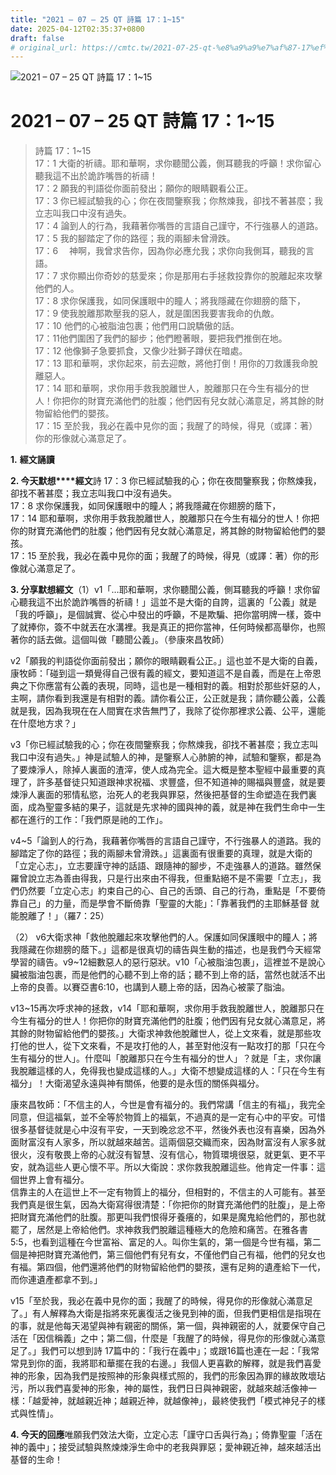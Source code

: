 ```yaml
---
title: "2021 – 07 – 25 QT 詩篇 17：1~15"
date: 2025-04-12T02:35:37+0800
draft: false
# original_url: https://cmtc.tw/2021-07-25-qt-%e8%a9%a9%e7%af%87-17%ef%bc%9a115
---
```


![2021 – 07 – 25 QT 詩篇 17：1\~15](/images/qt.jpg   "2021 – 07 – 25 QT 詩篇 17：1\~15")

# 2021 – 07 – 25 QT 詩篇 17：1\~15

> 詩篇 17：1\~15  
> 17：1 大衛的祈禱。耶和華啊，求你聽聞公義，側耳聽我的呼籲！求你留心聽我這不出於詭詐嘴唇的祈禱！  
> 17：2 願我的判語從你面前發出；願你的眼睛觀看公正。  
> 17：3 你已經試驗我的心；你在夜間鑒察我；你熬煉我，卻找不著甚麼；我立志叫我口中沒有過失。  
> 17：4 論到人的行為，我藉著你嘴唇的言語自己謹守，不行強暴人的道路。  
> 17：5 我的腳踏定了你的路徑；我的兩腳未曾滑跌。  
> 17：6 　神啊，我曾求告你，因為你必應允我；求你向我側耳，聽我的言語。  
> 17：7 求你顯出你奇妙的慈愛來；你是那用右手拯救投靠你的脫離起來攻擊他們的人。  
> 17：8 求你保護我，如同保護眼中的瞳人；將我隱藏在你翅膀的蔭下，  
> 17：9 使我脫離那欺壓我的惡人，就是圍困我要害我命的仇敵。  
> 17：10 他們的心被脂油包裹；他們用口說驕傲的話。  
> 17：11他們圍困了我們的腳步；他們瞪著眼，要把我們推倒在地。  
> 17：12 他像獅子急要抓食，又像少壯獅子蹲伏在暗處。  
> 17：13 耶和華啊，求你起來，前去迎敵，將他打倒！用你的刀救護我命脫離惡人。  
> 17：14 耶和華啊，求你用手救我脫離世人，脫離那只在今生有福分的世人！你把你的財寶充滿他們的肚腹；他們因有兒女就心滿意足，將其餘的財物留給他們的嬰孩。  
> 17：15 至於我，我必在義中見你的面；我醒了的時候，得見（或譯：著）你的形像就心滿意足了。

**1.** **經文誦讀**

**2. 今天默想****經文**詩 17：3 你已經試驗我的心；你在夜間鑒察我；你熬煉我，卻找不著甚麼；我立志叫我口中沒有過失。  
17：8 求你保護我，如同保護眼中的瞳人；將我隱藏在你翅膀的蔭下，  
17：14 耶和華啊，求你用手救我脫離世人，脫離那只在今生有福分的世人！你把你的財寶充滿他們的肚腹；他們因有兒女就心滿意足，將其餘的財物留給他們的嬰孩。  
17：15 至於我，我必在義中見你的面；我醒了的時候，得見（或譯：著）你的形像就心滿意足了。

**3. 分享默想經文**（1）v1「…耶和華啊，求你聽聞公義，側耳聽我的呼籲！求你留心聽我這不出於詭詐嘴唇的祈禱！」這並不是大衛的自誇，這裏的「公義」就是「我的呼籲」，是個誠實、從心中發出的呼籲，不是欺騙、把你當明牌一樣，簽中了就捧你，簽不中就丟在水溝裡。我是真正的把你當神，任何時候都高舉你，也照著你的話去做。這個叫做「聽聞公義」。（參康來昌牧師）

v2「願我的判語從你面前發出；願你的眼睛觀看公正。」這也並不是大衛的自義，康牧師：「碰到這一類覺得自己很有義的經文，要知道這不是自義，而是在上帝恩典之下你應當有公義的表現，同時，這也是一種相對的義。相對於那些奸惡的人，主啊，請你看到我還是有相對的義。請你看公正，公正就是我；請你聽公義，公義就是我，因為我現在在人間實在求告無門了，我除了從你那裡求公義、公平，還能在什麼地方求？」

v3「你已經試驗我的心；你在夜間鑒察我；你熬煉我，卻找不著甚麼；我立志叫我口中沒有過失。」神是試驗人的神，是鑒察人心肺腑的神，試驗和鑒察，都是為了要煉淨人，除掉人裏面的渣滓，使人成為完全。這大概是整本聖經中最重要的真理了，許多基督徒只知道跟神求祝福、求豐盛，但不知道神的賜福與豐盛，就是要煉淨人裏面的邪情私慾，治死人的老我與罪惡，然後把基督的生命塑造在我們裏面，成為聖靈多結的果子，這就是先求神的國與神的義，就是神在我們生命中一生都在進行的工作：「我們原是祂的工作」。

v4\~5「論到人的行為，我藉著你嘴唇的言語自己謹守，不行強暴人的道路。我的腳踏定了你的路徑；我的兩腳未曾滑跌。」這裏面有很重要的真理，就是大衛的「立定心志」，立志要謹守神的話語、跟隨神的腳步，不走強暴人的道路。雖然保羅曾說立志為善由得我，只是行出來由不得我，但重點絕不是不需要「立志」，我們仍然要「立定心志」約束自己的心、自己的舌頭、自己的行為，重點是「不要倚靠自己」的力量，而是學會不斷倚靠「聖靈的大能」：「靠著我們的主耶穌基督 就能脫離了！」（羅7：25）

（2） v6大衛求神「救他脫離起來攻擊他們的人。保護如同保護眼中的瞳人；將我隱藏在你翅膀的蔭下。」這都是很真切的禱告與生動的描述，也是我們今天經常學習的禱告。v9\~12細數惡人的惡行惡狀。v10「心被脂油包裹」，這裡並不是說心臟被脂油包裹，而是他們的心聽不到上帝的話；聽不到上帝的話，當然也就活不出上帝的良善。以賽亞書6:10，也講到人聽上帝的話，因為心被蒙了脂油。

v13\~15再次呼求神的拯救，v14「耶和華啊，求你用手救我脫離世人，脫離那只在今生有福分的世人！你把你的財寶充滿他們的肚腹；他們因有兒女就心滿意足，將其餘的財物留給他們的嬰孩。」大衛求神救他脫離世人，從上文來看，就是那些攻打他的世人，從下文來看，不是攻打他的人，甚至對他沒有一點攻打的那「只在今生有福分的世人」。什麼叫「脫離那只在今生有福分的世人」？就是「主，求你讓我脫離這樣的人，免得我也變成這樣的人。」大衛不想變成這樣的人：「只在今生有福分」！大衛渴望永遠與神有關係，他要的是永恆的關係與福分。

康來昌牧師：「不信主的人，今世是會有福分的。我們常講「信主的有福」，我完全同意，但這福氣，並不全等於物質上的福氣，不過真的是一定有心中的平安。可惜很多基督徒就是心中沒有平安，一天到晚忿忿不平，然後外表也沒有喜樂，因為外面財富沒有人家多，所以就越來越苦。這兩個惡交織而來，因為財富沒有人家多就很火，沒有敬畏上帝的心就沒有智慧、沒有信心，物質環境很惡，就更氣、更不平安，就為這些人更心懷不平。所以大衛說：求你救我脫離這些。他肯定一件事：這個世界上會有福分。  
信靠主的人在這世上不一定有物質上的福分，但相對的，不信主的人可能有。甚至我們真是很生氣，因為大衛寫得很清楚：「你把你的財寶充滿他們的肚腹」，是上帝把財寶充滿他們的肚腹。那更叫我們恨得牙養癢的，如果是魔鬼給他們的，那也就罷了，居然是上帝給他們。求神救我們脫離這種極大的危險和痛苦。在雅各書5:5，也看到這種在今世富裕、富足的人。叫你生氣的，第一個是今世有福，第二個是神把財寶充滿他們，第三個他們有兒有女，不僅他們自己有福，他們的兒女也有福。第四個，他們還將他們的財物留給他們的嬰孩，還有足夠的遺產給下一代，而你連遺產都拿不到。」

v15「至於我，我必在義中見你的面；我醒了的時候，得見你的形像就心滿意足了。」有人解釋為大衛是指將來死裏復活之後見到神的面，但我們更相信是指現在的事，就是他每天渴望與神有親密的關係，第一個，與神親密的人，就要保守自己活在「因信稱義」之中；第二個，什麼是「我醒了的時候，得見你的形像就心滿意足了。」我們可以想到詩 17篇中的：「我行在義中」；或跟16篇也連在一起：「我常常見到你的面，我將耶和華擺在我的右邊。」我個人更喜歡的解釋，就是我們喜愛神的形象，因為我們是按照神的形象與樣式照的，我們的形象因為罪的緣故敗壞玷污，所以我們喜愛神的形象，神的屬性，我們日日與神親密，就越來越活像神一樣：「越愛神，就越親近神；越親近神，就越像神」，最終使我們「模式神兒子的樣式與性情」。

**4. 今天的回應**唯願我們效法大衛，立定心志「謹守口舌與行為」；倚靠聖靈「活在神的義中」；接受試驗與熬煉煉淨生命中的老我與罪惡；愛神親近神，越來越活出基督的生命！